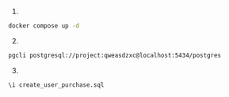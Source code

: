 1. 
```bash
docker compose up -d
```
2. 
```bash
pgcli postgresql://project:qweasdzxc@localhost:5434/postgres
```
3. 
```
\i create_user_purchase.sql
```